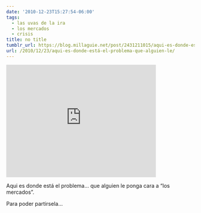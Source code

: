 ```yaml
---
date: '2010-12-23T15:27:54-06:00'
tags:
  - las uvas de la ira
  - los mercados
  - crisis
title: no title
tumblr_url: https://blog.millaguie.net/post/2431211015/aqui-es-donde-est%C3%A1-el-problema-que-alguien-le
url: /2010/12/23/aqui-es-donde-está-el-problema-que-alguien-le/
---
```


<iframe width="400" height="300" id="youtube_iframe" src="https://www.youtube.com/embed/G9o4_757JBU?feature=oembed&amp;enablejsapi=1&amp;origin=https://safe.txmblr.com&amp;wmode=opaque" frameborder="0" allow="accelerometer; autoplay; clipboard-write; encrypted-media; gyroscope; picture-in-picture; web-share" allowfullscreen title="las uvas de la ira.la compañía"></iframe>  

Aqui es donde está el problema… que alguien le ponga cara a “los mercados”.

Para poder partirsela…